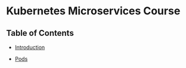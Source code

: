 # Kubernetes Microservices Course

## Table of Contents

- [Introduction](docs/introduction.md)
  
- [Pods](docs/pods.md)
